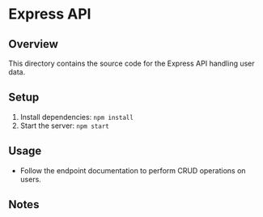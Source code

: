 # Express API

## Overview

This directory contains the source code for the Express API handling user data.

## Setup

1. Install dependencies: `npm install`
2. Start the server: `npm start`

## Usage

- Follow the endpoint documentation to perform CRUD operations on users.

## Notes

